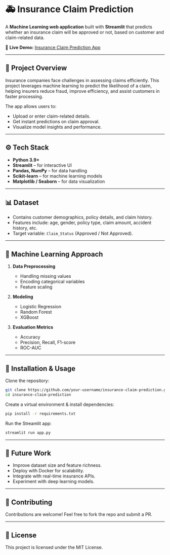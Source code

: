 

# 🚑 Insurance Claim Prediction

A **Machine Learning web application** built with **Streamlit** that predicts whether an insurance claim will be approved or not, based on customer and claim-related data.

🔗 **Live Demo:** [Insurance Claim Prediction App](https://insuranceclaimprediction.streamlit.app/)

---

## 📌 Project Overview

Insurance companies face challenges in assessing claims efficiently. This project leverages machine learning to predict the likelihood of a claim, helping insurers reduce fraud, improve efficiency, and assist customers in faster processing.

The app allows users to:

* Upload or enter claim-related details.
* Get instant predictions on claim approval.
* Visualize model insights and performance.

---

## ⚙️ Tech Stack

* **Python 3.9+**
* **Streamlit** – for interactive UI
* **Pandas, NumPy** – for data handling
* **Scikit-learn** – for machine learning models
* **Matplotlib / Seaborn** – for data visualization

---

## 📊 Dataset

* Contains customer demographics, policy details, and claim history.
* Features include: age, gender, policy type, claim amount, accident history, etc.
* Target variable: `Claim_Status` (Approved / Not Approved).

---

## 🧠 Machine Learning Approach

1. **Data Preprocessing**

   * Handling missing values
   * Encoding categorical variables
   * Feature scaling

2. **Modeling**

   * Logistic Regression
   * Random Forest
   * XGBoost

3. **Evaluation Metrics**

   * Accuracy
   * Precision, Recall, F1-score
   * ROC-AUC

---

## 🚀 Installation & Usage

Clone the repository:

```bash
git clone https://github.com/your-username/insurance-claim-prediction.git
cd insurance-claim-prediction
```

Create a virtual environment & install dependencies:

```bash
pip install -r requirements.txt
```

Run the Streamlit app:

```bash
streamlit run app.py
```

---



## 🔮 Future Work

* Improve dataset size and feature richness.
* Deploy with Docker for scalability.
* Integrate with real-time insurance APIs.
* Experiment with deep learning models.

---

## 🤝 Contributing

Contributions are welcome! Feel free to fork the repo and submit a PR.

---

## 📜 License

This project is licensed under the MIT License.



